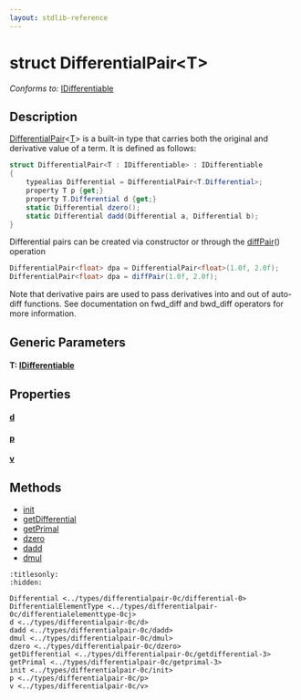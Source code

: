 ```yaml
---
layout: stdlib-reference
---
```


# struct DifferentialPair\<T\>

*Conforms to:* [IDifferentiable](../../interfaces/idifferentiable-01/index.html)

## Description

<span class='code'><a href="index.html" class="code_type">DifferentialPair</a>&lt;<a href="index.html#typeparam-T" class="code_type">T</a>&gt;</span> is a built-in type that carries both the original and derivative value of a term.
It is defined as follows:
```csharp
struct DifferentialPair<T : IDifferentiable> : IDifferentiable
{
    typealias Differential = DifferentialPair<T.Differential>;
    property T p {get;}
    property T.Differential d {get;}
    static Differential dzero();
    static Differential dadd(Differential a, Differential b);
}
```

Differential pairs can be created via constructor or through the <span class='code'><a href="../../global-decls/diffpair-4.html">diffPair</a>()</span> operation
```csharp
DifferentialPair<float> dpa = DifferentialPair<float>(1.0f, 2.0f);
DifferentialPair<float> dpa = diffPair(1.0f, 2.0f);
```
Note that derivative pairs are used to pass derivatives into and out of auto-diff functions.
See documentation on <span class='code'>fwd_diff</span> and <span class='code'>bwd_diff</span> operators for more information.


## Generic Parameters

####  <a id="typeparam-T"></a>T: [IDifferentiable](../../interfaces/idifferentiable-01/index.html)

## Properties

####  <a id="decl-d"></a>[d](d.html)
####  <a id="decl-p"></a>[p](p.html)
####  <a id="decl-v"></a>[v](v.html)

## Methods

* [init](init.html)
* [getDifferential](getdifferential-3.html)
* [getPrimal](getprimal-3.html)
* [dzero](dzero.html)
* [dadd](dadd.html)
* [dmul](dmul.html)


```{toctree}
:titlesonly:
:hidden:

Differential <../types/differentialpair-0c/differential-0>
DifferentialElementType <../types/differentialpair-0c/differentialelementtype-0cj>
d <../types/differentialpair-0c/d>
dadd <../types/differentialpair-0c/dadd>
dmul <../types/differentialpair-0c/dmul>
dzero <../types/differentialpair-0c/dzero>
getDifferential <../types/differentialpair-0c/getdifferential-3>
getPrimal <../types/differentialpair-0c/getprimal-3>
init <../types/differentialpair-0c/init>
p <../types/differentialpair-0c/p>
v <../types/differentialpair-0c/v>
```
